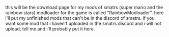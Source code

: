 this will be the download page for my mods of smatrs (super mario and the rainbow stars)
modloader for the game is called "RainbowModloader".
here i'll put my unfinished mods that can't be in the discord of smatrs.
if you want some mod that i haven't uploaded in the smatrs discord and i will not upload, tell me and i'll probably put it here.
